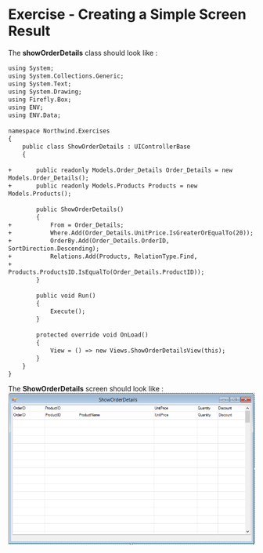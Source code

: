 ﻿# Exercise - Creating a Simple Screen Result

The **showOrderDetails** class should look like :
```csdiff
using System;
using System.Collections.Generic;
using System.Text;
using System.Drawing;
using Firefly.Box;
using ENV;
using ENV.Data;

namespace Northwind.Exercises
{
    public class ShowOrderDetails : UIControllerBase
    {

+       public readonly Models.Order_Details Order_Details = new Models.Order_Details();
+       public readonly Models.Products Products = new Models.Products();

        public ShowOrderDetails()
        {
+           From = Order_Details;
+           Where.Add(Order_Details.UnitPrice.IsGreaterOrEqualTo(20));
+           OrderBy.Add(Order_Details.OrderID, SortDirection.Descending);
+           Relations.Add(Products, RelationType.Find,
+               Products.ProductsID.IsEqualTo(Order_Details.ProductID));
        }

        public void Run()
        {
            Execute();
        }

        protected override void OnLoad()
        {
            View = () => new Views.ShowOrderDetailsView(this);
        }
    }
}
```

The **ShowOrderDetails** screen should look like :  
![Show Order Details Screen](ShowOrderDetailsScreen.png)
